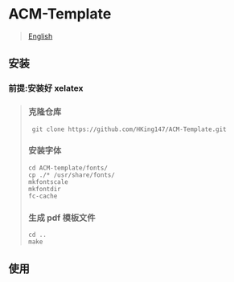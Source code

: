 # ACM-Template

> [English](./README.md)

## 安装

### 前提:安装好 xelatex

>### 克隆仓库
> ```
>  git clone https://github.com/HKing147/ACM-Template.git
> ```
>### 安装字体
> ```
> cd ACM-template/fonts/
> cp ./* /usr/share/fonts/
> mkfontscale
> mkfontdir
> fc-cache
> ```
>### 生成 pdf 模板文件
> ```
> cd ..
> make
> ```

## 使用
